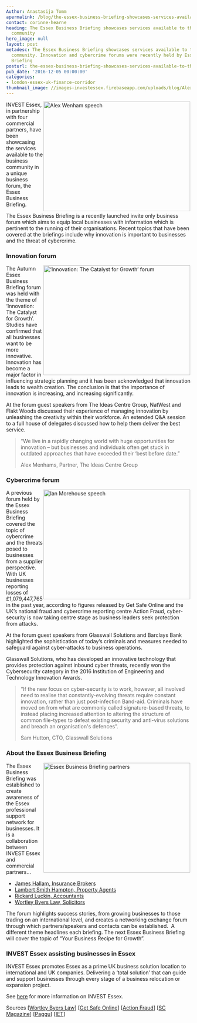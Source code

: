```yaml
---
Author: Anastasija Tomm
apermalink: /blog/the-essex-business-briefing-showcases-services-available-to-the-business-community
contact: corinne-hearne
heading: The Essex Business Briefing showcases services available to the business
  community
hero_image: null
layout: post
metadesc: The Essex Business Briefing showcases services available to the business
  community. Innovation and cybercrime forums were recently held by Essex Business
  Briefing
posturl: the-essex-business-briefing-showcases-services-available-to-the-business-community
pub_date: '2016-12-05 00:00:00'
categories:
- london-essex-uk-finance-corridor
thumbnail_image: //images-investessex.firebaseapp.com/uploads/blog/Alex_Wenham_165.jpg
---
```


<p><img alt='Alex Wenham speech' src='//images-investessex.firebaseapp.com/uploads/about/Alex_Wenham_700.jpg' style='width: 400px; height: 299px; margin-left: 2px; margin-right: 2px; float: right;'/>INVEST Essex, in partnership with four commercial partners, have been showcasing the services available to the business community in a unique business forum, the Essex Business Briefing.</p><p>The Essex Business Briefing is a recently launched invite only business forum which aims to equip local businesses with information which is pertinent to the running of their organisations. Recent topics that have been covered at the briefings include why innovation is important to businesses and the threat of cybercrime.</p><h3>Innovation forum</h3><p><img alt='‘Innovation: The Catalyst for Growth’ forum' src='//images-investessex.firebaseapp.com/uploads/about/Innovation_400.jpg' style='width: 400px; height: 299px; margin-left: 2px; margin-right: 2px; float: right;'/>The Autumn Essex Business Briefing forum was held with the theme of ‘Innovation: The Catalyst for Growth’. Studies have confirmed that all businesses want to be more innovative. Innovation has become a major factor in influencing strategic planning and it has been acknowledged that innovation leads to wealth creation. The conclusion is that the importance of innovation is increasing, and increasing significantly.</p><p>At the forum guest speakers from The Ideas Centre Group, NatWest and Flakt Woods discussed their experience of managing innovation by unleashing the creativity within their workforce. An extended Q&amp;A session to a full house of delegates discussed how to help them deliver the best service.</p><blockquote><p>“We live in a rapidly changing world with huge opportunities for innovation – but businesses and individuals often get stuck in outdated approaches that have exceeded their ‘best before date.”</p><p>Alex Menhams, Partner, The Ideas Centre Group</p></blockquote><h3>Cybercrime forum</h3><p><img alt='Ian Morehouse speech' src='//images-investessex.firebaseapp.com/uploads/about/Ian_Morehouse_2_400.jpg' style='width: 400px; height: 299px; margin-left: 2px; margin-right: 2px; float: right;'/>A previous forum held by the Essex Business Briefing covered the topic of cybercrime and the threats posed to businesses from a supplier perspective. With UK businesses reporting losses of £1,079,447,765 in the past year, according to figures released by Get Safe Online and the UK’s national fraud and cybercrime reporting centre Action Fraud, cyber-security is now taking centre stage as business leaders seek protection from attacks.</p><p>At the forum guest speakers from Glasswall Solutions and Barclays Bank highlighted the sophistication of today’s criminals and measures needed to safeguard against cyber-attacks to business operations.</p><p>Glasswall Solutions, who has developed an innovative technology that provides protection against inbound cyber threats, recently won the Cybersecurity category in the 2016 Institution of Engineering and Technology Innovation Awards.</p><blockquote><p>“If the new focus on cyber-security is to work, however, all involved need to realise that constantly-evolving threats require constant innovation, rather than just post-infection Band-aid. Criminals have moved on from what are commonly called signature-based threats, to instead placing increased attention to altering the structure of common file-types to defeat existing security and anti-virus solutions and breach an organisation's defences”.</p><p>Sam Hutton, CTO, Glasswall Solutions</p></blockquote><h3>About the Essex Business Briefing</h3><p><img alt='Essex Business Briefing partners' src='//images-investessex.firebaseapp.com/uploads/about/EBB_Event_Partners_400.jpg' style='width: 400px; height: 299px; margin-left: 2px; margin-right: 2px; float: right;'/>The Essex Business Briefing was established to create awareness of the Essex professional support network for businesses. It is a collaboration between INVEST Essex and commercial partners…</p><ul><li><a href='https://www.jameshallam.co.uk/' target='_blank'>James Hallam, Insurance Brokers</a></li><li><a href='http://www.lsh.co.uk/' target='_blank'>Lambert Smith Hampton, Property Agents</a></li><li><a href='http://www.rickardluckin.co.uk/' target='_blank'>Rickard Luckin, Accountants</a></li><li><a href='http://www.wortleybyers.co.uk/' target='_blank'>Wortley Byers Law, Solicitors</a></li></ul><p>The forum highlights success stories, from growing businesses to those trading on an international level, and creates a networking exchange forum through which partners/speakers and contacts can be established.  A different theme headlines each briefing. The next Essex Business Briefing will cover the topic of “Your Business Recipe for Growth”.</p><h3>INVEST Essex assisting businesses in Essex</h3><p>INVEST Essex promotes Essex as a prime UK business solution location to international and UK companies. Delivering a ‘total solution’ that can guide and support businesses through every stage of a business relocation or expansion project.</p><p>See <a href='../index.html' target='_blank'>here</a> for more information on INVEST Essex.</p><p>Sources [<a href='http://www.wortleybyers.co.uk/' target='_blank'>Wortley Byers Law</a>] [<a href='https://www.getsafeonline.org/?_sm_au_=iHVtDHrQ6QZfQJQn' target='_blank'>Get Safe Online</a>] [<a href='http://www.actionfraud.police.uk/?_sm_au_=iHVtDHrQ6QZfQJQn' target='_blank'>Action Fraud</a>] [<a href='http://www.scmagazineuk.com/cyber-security-needs-real-innovation/article/567862/' target='_blank'>SC Magazine</a>] [<a href='http://www.paggu.com/getting-into-roots/what-is-innovation-why-innovation-is-important/' target='_blank'>Paggu</a>] [<a href='http://conferences.theiet.org/innovation/categories/cyber-security/index.cfm' target='_blank'>IET</a>]</p>